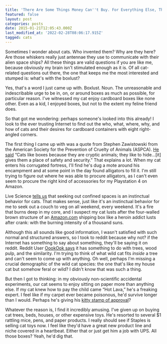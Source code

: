 ```yaml
---
title: 'There Are Some Things Money Can''t Buy. For Everything Else, There''s a Cat in a Box.'
featured: false
layout: post
categories: posts
date: 2015-01-21T12:05:43.000Z
last_modified_at: '2022-02-28T08:06:17.915Z'
tagged: cats
---
```


Sometimes I wonder about cats. Who invented them? Why are they here? Are those whiskers really just antennae they use to communicate with their alien space ships? All these things are valid questions if you are like me, because obviously my brain isn't stimulated enough as it is. Of all cat-related questions out there, the one that keeps me the most interested and stumped is: what's with the boxlust?

Yes, that's a word I just came up with. Boxlust. Noun. The unreasonable and indescribable urge to be in, on, or around boxes as much as possible, for particular reason. I've witnessed my cat enjoy cardboard boxes like none other. Even as a kid, I enjoyed boxes, but not to the extent my feline friend does.

So that got me wondering: perhaps someone's looked into this already! I look to the ever trusting Internet to find out the who, what, where, why, and how of cats and their desires for cardboard containers with eight right-angled corners.

The first thing I came up with was a quote from Stephen Zawistowski from the American Society for the Prevention of Cruelty of Animals (ASPCA). [He said](http://www.businessinsider.com/why-do-cats-like-boxes-2013-6) “Cats like boxes because they are cryptic animals; they like to hide…[it] gives them a place of safety and security.” That explains a lot. When my cat enters his corrugated fortress, I'll find he's dug a mote around his encampment and at some point in the day found alligators to fill it. I'm still trying to figure out where he was able to procure alligators, as I can't even seem to procure the right kind of accessories for my Playstation 4 on Amazon.

Live Science [tells us](http://www.livescience.com/45461-why-do-cats-like-boxes.html) that seeking out confined spaces is an instinctual behavior for cats. That makes sense, just like it's an instinctual behavior for me to seek out a couch to veg on all weekend, every weekend. It's a fire that burns deep in my core, and I suspect my cat lusts after the four-walled brown structure of an [Amazon.com](http://Amazon.com) shipping box like a heroin addict lusts after crank: with the burning intensity of a thousand suns.

Although this all sounds like good information, I wasn't satisfied with such normal and structured answers, so I took to reddit because why not? if the Internet has something to say about something, they'll be saying it on reddit. Reddit User [OookOok says](http://www.reddit.com/r/explainlikeimfive/comments/2fjma4/eli5_why_do_cats_like_boxes/ck9x5j7) it has something to do with trees, wood pulp, and the similarity. I'm trying to think of what wild cat fits _inside_ a tree and can't seem to come up with anything. Oh well, perhaps I'm missing a crucial demographic of the wild cat species: the one that's like my house cat but somehow feral or wild? I didn't know that was such a thing.

But then I got to thinking: in my obviously non-scientific accidental experiments, our cat seems to enjoy sitting on paper more than anything else. If my cat knew how to pay the child came “Hot Lava,” he's a freaking expert. I feel like if my carpet ever became poisonous, he'd survive longer than I would. Perhaps he's giving his [kitty stamp of approval](http://www.reddit.com/r/explainlikeimfive/comments/2fjma4/eli5_why_do_cats_like_boxes/cka5hvk)?

Whatever the reason is, I find it incredibly amusing. I've given up on buying cat trees, beds, houses, or other expensive toys. He's resorted to several $1 rattling mice, pens, and paper products. I really should see if Staples is selling cat toys now. I feel like they'd have a great new product line and niche covered in a heartbeat. Either that or just get him a job with UPS. All those boxes? Yeah, he'd dig that.

